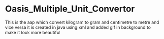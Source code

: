 # Oasis_Multiple_Unit_Convertor
This is the aap which convert kilogram to gram and centimetre to metre and vice versa it is created in java using xml and added gif in background to make it look more beautiful
